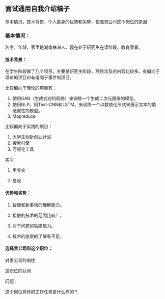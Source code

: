 ## 面试通用自我介绍稿子

基本情况，技术背景，个人自身的优势和劣势，投递贵公司这个岗位的原因

### 基本情况：

名字，年龄，家里是湖南株洲人。现在处于研究生在读阶段。教育背景。

#### 技术背景：

在学生阶段做了几个项目，主要是研究生阶段，项目涉及的内容比较多。有偏向于理论的项目和有偏向于事件的项目。

比较偏向于理论的项目有：

1. 使用GAN（生成式对抗网络）来训练一个生成二次元图像的模型。
2. 使用NLP，用Text-CNN和LSTM。来训练一个以数值化形式来展示文本的情感属性的模型。
3. Mapreduce

比较偏向于实践的项目：

1. 大学生创新创业计划
2. 搜索引擎
3. 可视化工具

实习：

1. 甲骨文

2. 易观

#### 优势和劣势：

1. 智商和新事物的理解能力。
2. 接触的技术的范围比较广。
3. 对于问题的钻研能力。

1. 技术的底层的了解有不足。

#### 选择贵公司和这个职位：

对贵公司的向往

这职位的认同



问题：

这个岗位具体的工作任务是什么样的？



